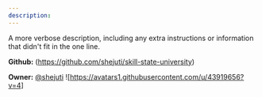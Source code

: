 ```yaml
---
description: 
---
```

A more verbose description, including any extra instructions or
information that didn't fit in the one line.

**Github:** (https://github.com/shejuti/skill-state-university)

**Owner:** [@shejuti](https://github.com/shejuti) ![https://avatars1.githubusercontent.com/u/43919656?v=4]

